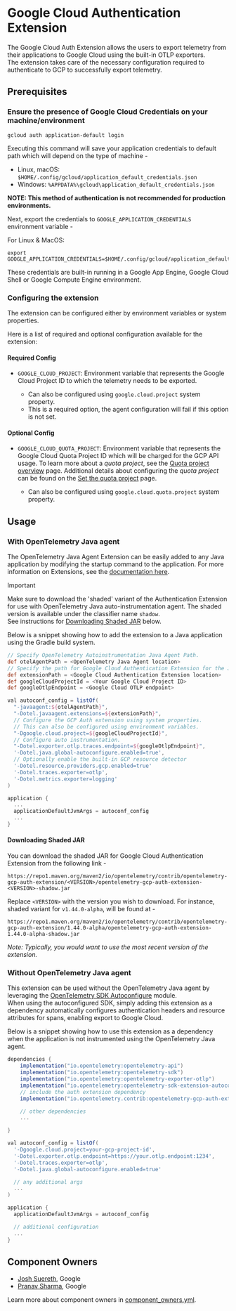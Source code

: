 # Google Cloud Authentication Extension

The Google Cloud Auth Extension allows the users to export telemetry from their applications to Google Cloud using the built-in OTLP exporters.\
The extension takes care of the necessary configuration required to authenticate to GCP to successfully export telemetry.

## Prerequisites

### Ensure the presence of Google Cloud Credentials on your machine/environment

```shell
gcloud auth application-default login
```

Executing this command will save your application credentials to default path which will depend on the type of machine -

- Linux, macOS: `$HOME/.config/gcloud/application_default_credentials.json`
- Windows: `%APPDATA%\gcloud\application_default_credentials.json`

**NOTE: This method of authentication is not recommended for production environments.**

Next, export the credentials to `GOOGLE_APPLICATION_CREDENTIALS` environment variable -

For Linux & MacOS:

```shell
export GOOGLE_APPLICATION_CREDENTIALS=$HOME/.config/gcloud/application_default_credentials.json
```

These credentials are built-in running in a Google App Engine, Google Cloud Shell or Google Compute Engine environment.

### Configuring the extension

The extension can be configured either by environment variables or system properties.

Here is a list of required and optional configuration available for the extension:

#### Required Config

- `GOOGLE_CLOUD_PROJECT`: Environment variable that represents the Google Cloud Project ID to which the telemetry needs to be exported.

  - Can also be configured using `google.cloud.project` system property.
  - This is a required option, the agent configuration will fail if this option is not set.

#### Optional Config

- `GOOGLE_CLOUD_QUOTA_PROJECT`: Environment variable that represents the Google Cloud Quota Project ID which will be charged for the GCP API usage. To learn more about a *quota project*, see the [Quota project overview](https://cloud.google.com/docs/quotas/quota-project) page. Additional details about configuring the *quota project* can be found on the [Set the quota project](https://cloud.google.com/docs/quotas/set-quota-project) page.

  - Can also be configured using `google.cloud.quota.project` system property.

## Usage

### With OpenTelemetry Java agent

The OpenTelemetry Java Agent Extension can be easily added to any Java application by modifying the startup command to the application.
For more information on Extensions, see the [documentation here](https://github.com/open-telemetry/opentelemetry-java-instrumentation/blob/main/examples/extension/README.md).

> [!IMPORTANT]
> Make sure to download the 'shaded' variant of the Authentication Extension for use with OpenTelemetry Java auto-instrumentation agent. The shaded version is available under the classifier name `shadow`.\
> See instructions for [Downloading Shaded JAR](#downloading-shaded-jar) below.

Below is a snippet showing how to add the extension to a Java application using the Gradle build system.

```gradle
// Specify OpenTelemetry Autoinstrumentation Java Agent Path.
def otelAgentPath = <OpenTelemetry Java Agent location>
// Specify the path for Google Cloud Authentication Extension for the Java Agent.
def extensionPath = <Google Cloud Authentication Extension location>
def googleCloudProjectId = <Your Google Cloud Project ID>
def googleOtlpEndpoint = <Google Cloud OTLP endpoint>

val autoconf_config = listOf(
  "-javaagent:${otelAgentPath}",
  "-Dotel.javaagent.extensions=${extensionPath}",
  // Configure the GCP Auth extension using system properties.
  // This can also be configured using environment variables.
  "-Dgoogle.cloud.project=${googleCloudProjectId}",
  // Configure auto instrumentation.
  "-Dotel.exporter.otlp.traces.endpoint=${googleOtlpEndpoint}",
  '-Dotel.java.global-autoconfigure.enabled=true',
  // Optionally enable the built-in GCP resource detector
  '-Dotel.resource.providers.gcp.enabled=true'
  '-Dotel.traces.exporter=otlp',
  '-Dotel.metrics.exporter=logging'
)

application {
  ...
  applicationDefaultJvmArgs = autoconf_config
  ...
}
```

#### Downloading Shaded JAR

You can download the shaded JAR for Google Cloud Authentication Extension from the following link -

```text
https://repo1.maven.org/maven2/io/opentelemetry/contrib/opentelemetry-gcp-auth-extension/<VERSION>/opentelemetry-gcp-auth-extension-<VERSION>-shadow.jar
```

Replace `<VERSION>` with the version you wish to download. For instance, shaded
variant for `v1.44.0-alpha`, will be found at -

`https://repo1.maven.org/maven2/io/opentelemetry/contrib/opentelemetry-gcp-auth-extension/1.44.0-alpha/opentelemetry-gcp-auth-extension-1.44.0-alpha-shadow.jar`

*Note: Typically, you would want to use the most recent version of the extension.*

### Without OpenTelemetry Java agent

This extension can be used without the OpenTelemetry Java agent by leveraging the [OpenTelemetry SDK Autoconfigure](https://github.com/open-telemetry/opentelemetry-java/blob/main/sdk-extensions/autoconfigure/README.md) module.\
When using the autoconfigured SDK, simply adding this extension as a dependency automatically configures authentication headers and resource attributes for spans, enabling export to Google Cloud.

Below is a snippet showing how to use this extension as a dependency when the application is not instrumented using the OpenTelemetry Java agent.

```gradle
dependencies {
    implementation("io.opentelemetry:opentelemetry-api")
    implementation("io.opentelemetry:opentelemetry-sdk")
    implementation("io.opentelemetry:opentelemetry-exporter-otlp")
    implementation("io.opentelemetry:opentelemetry-sdk-extension-autoconfigure")
    // include the auth extension dependency
    implementation("io.opentelemetry.contrib:opentelemetry-gcp-auth-extension")

    // other dependencies
    ...

}

val autoconf_config = listOf(
  '-Dgoogle.cloud.project=your-gcp-project-id',
  '-Dotel.exporter.otlp.endpoint=https://your.otlp.endpoint:1234',
  '-Dotel.traces.exporter=otlp',
  '-Dotel.java.global-autoconfigure.enabled=true'

  // any additional args
  ...
)

application {
  applicationDefaultJvmArgs = autoconf_config

  // additional configuration
  ...
}
```

## Component Owners

- [Josh Suereth](https://github.com/jsuereth), Google
- [Pranav Sharma](https://github.com/psx95), Google

Learn more about component owners in [component_owners.yml](../.github/component_owners.yml).
